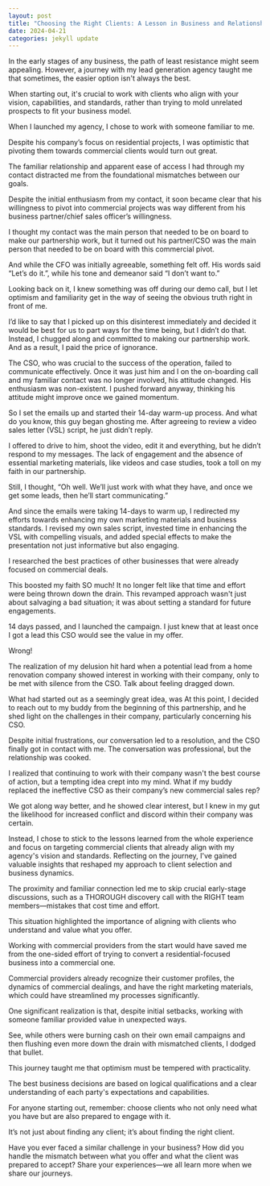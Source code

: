 ```yaml
---
layout: post
title: "Choosing the Right Clients: A Lesson in Business and Relationships"
date: 2024-04-21
categories: jekyll update
---
```


In the early stages of any business, the path of least resistance might seem appealing. However, a journey with my lead generation agency taught me that sometimes, the easier option isn't always the best. 

When starting out, it's crucial to work with clients who align with your vision, capabilities, and standards, rather than trying to mold unrelated prospects to fit your business model.

When I launched my agency, I chose to work with someone familiar to me. 

Despite his company’s focus on residential projects, I was optimistic that pivoting them towards commercial clients would turn out great. 

The familiar relationship and apparent ease of access I had through my contact distracted me from the foundational mismatches between our goals.

Despite the initial enthusiasm from my contact, it soon became clear that his willingness to pivot into commercial projects was way different from his business partner/chief sales officer’s willingness. 

I thought my contact was the main person that needed to be on board to make our partnership work, but it turned out his partner/CSO was the main person that needed to be on board with this commercial pivot. 

And while the CFO was initially agreeable, something felt off. His words said “Let’s do it.”, while his tone and demeanor said “I don’t want to.”

Looking back on it, I knew something was off during our demo call, but I let optimism and familiarity get in the way of seeing the obvious truth right in front of me. 

I’d like to say that I picked up on this disinterest immediately and decided it would be best for us to part ways for the time being, but I didn’t do that. Instead, I chugged along and committed to making our partnership work. And as a result, I paid the price of ignorance. 

The CSO, who was crucial to the success of the operation, failed to communicate effectively. Once it was just him and I on the on-boarding call and my familiar contact was no longer involved, his attitude changed. His enthusiasm was non-existent. I pushed forward anyway, thinking his attitude might improve once we gained momentum.

So I set the emails up and started their 14-day warm-up process. And what do you know, this guy began ghosting me. After agreeing to review a video sales letter (VSL) script, he just didn’t reply. 

I offered to drive to him, shoot the video, edit it and everything, but he didn’t respond to my messages. The lack of engagement and the absence of essential marketing materials, like videos and case studies, took a toll on my faith in our partnership. 

Still, I thought, “Oh well. We’ll just work with what they have, and once we get some leads, then he’ll start communicating.”

And since the emails were taking 14-days to warm up, I redirected my efforts towards enhancing my own marketing materials and business standards. I revised my own sales script, invested time in enhancing the VSL with compelling visuals, and added special effects to make the presentation not just informative but also engaging. 

I researched the best practices of other businesses that were already focused on commercial deals. 

This boosted my faith SO much! It no longer felt like that time and effort were being thrown down the drain. This revamped approach wasn't just about salvaging a bad situation; it was about setting a standard for future engagements.

14 days passed, and I launched the campaign. I just knew that at least once I got a lead this CSO would see the value in my offer. 

Wrong! 

The realization of my delusion hit hard when a potential lead from a home renovation company showed interest in working with their company, only to be met with silence from the CSO. Talk about feeling dragged down. 

What had started out as a seemingly great idea, was At this point, I decided to reach out to my buddy from the beginning of this partnership, and he shed light on the challenges in their company, particularly concerning his CSO. 

Despite initial frustrations, our conversation led to a resolution, and the CSO finally got in contact with me. The conversation was professional, but the relationship was cooked.

I realized that continuing to work with their company wasn't the best course of action, but a tempting idea crept into my mind. What if my buddy replaced the ineffective CSO as their company’s new commercial sales rep?

We got along way better, and he showed clear interest, but I knew in my gut the likelihood for increased conflict and discord within their company was certain. 

Instead, I chose to stick to the lessons learned from the whole experience and focus on targeting commercial clients that already align with my agency's vision and standards. Reflecting on the journey, I've gained valuable insights that reshaped my approach to client selection and business dynamics.

The proximity and familiar connection led me to skip crucial early-stage discussions, such as a THOROUGH discovery call with the RIGHT team members—mistakes that cost time and effort. 

This situation highlighted the importance of aligning with clients who understand and value what you offer. 

Working with commercial providers from the start would have saved me from the one-sided effort of trying to convert a residential-focused business into a commercial one. 

Commercial providers already recognize their customer profiles, the dynamics of commercial dealings, and have the right marketing materials, which could have streamlined my processes significantly.

One significant realization is that, despite initial setbacks, working with someone familiar provided value in unexpected ways. 

See, while others were burning cash on their own email campaigns and then flushing even more down the drain with mismatched clients, I dodged that bullet. 

This journey taught me that optimism must be tempered with practicality. 

The best business decisions are based on logical qualifications and a clear understanding of each party's expectations and capabilities. 

For anyone starting out, remember: choose clients who not only need what you have but are also prepared to engage with it. 

It’s not just about finding any client; it’s about finding the right client.

Have you ever faced a similar challenge in your business? How did you handle the mismatch between what you offer and what the client was prepared to accept? Share your experiences—we all learn more when we share our journeys.
